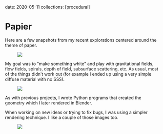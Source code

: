 date: 2020-05-11
collections: [procedural]

Papier
======

Here are a few snapshots from my recent explorations centered around the
theme of paper.

<figure class="full-width">
    <img data='{"max_width": 5120, "max_height": 2880}' src="triptych1.jpg"/>
</figure>

My goal was to "make something white" and play with gravitational
fields, flow fields, spirals, depth of field, subsurface scattering,
etc.  As usual, most of the things didn't work out (for example I ended
up using a very simple diffuse material with no SSS).

<figure class="full-width">
    <img data='{"max_width": 5120, "max_height": 2880}' src="triptych2.jpg"/>
</figure>

As with previous projects, I wrote Python programs that created the
geometry which I later rendered in Blender.

When working on new ideas or trying to fix bugs, I was using a simpler
rendering technique. I like a couple of those images too.

<figure class="full-width">
    <img data='{"max_width": 5120, "max_height": 2880}' src="triptych3.jpg"/>
</figure>
